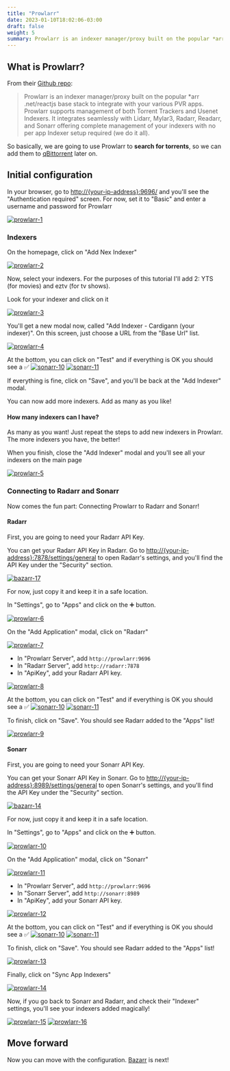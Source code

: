 ```yaml
---
title: "Prowlarr"
date: 2023-01-10T18:02:06-03:00
draft: false
weight: 5
summary: Prowlarr is an indexer manager/proxy built on the popular *arr .net/reactjs base stack to integrate with your various PVR apps. Prowlarr supports management of both Torrent Trackers and Usenet Indexers. It integrates seamlessly with Lidarr, Mylar3, Radarr, Readarr, and Sonarr offering complete management of your indexers with no per app Indexer setup required (we do it all).
---
```


## What is Prowlarr?

From their [Github repo](https://github.com/Prowlarr/Prowlarr/):

> Prowlarr is an indexer manager/proxy built on the popular *arr .net/reactjs base stack to integrate with your various PVR apps. Prowlarr supports management of both Torrent Trackers and Usenet Indexers. It integrates seamlessly with Lidarr, Mylar3, Radarr, Readarr, and Sonarr offering complete management of your indexers with no per app Indexer setup required (we do it all).

So basically, we are going to use Prowlarr to **search for torrents**, so we can add them to [qBittorrent](/config/qbittorrent) later on.

## Initial configuration

In your browser, go to [http://{your-ip-address}:9696/]() and you'll see the "Authentication required" screen. For now, set it to "Basic" and enter a username and password for Prowlarr

[![prowlarr-1](/pics/prowlarr-1.png)](/pics/prowlarr-1.png)

### Indexers

On the homepage, click on "Add Nex Indexer"

[![prowlarr-2](/pics/prowlarr-2.png)](/pics/prowlarr-2.png)

Now, select your indexers. For the purposes of this tutorial I'll add 2: YTS (for movies) and eztv (for tv shows).

Look for your indexer and click on it

[![prowlarr-3](/pics/prowlarr-3.png)](/pics/prowlarr-3.png)

You'll get a new modal now, called "Add Indexer - Cardigann (your indexer)". On this screen, just choose a URL from the "Base Url" list.

[![prowlarr-4](/pics/prowlarr-4.png)](/pics/prowlarr-4.png)

At the bottom, you can click on "Test" and if everything is OK you should see a ✅ 
[![sonarr-10](/pics/sonarr-10.png)](/pics/sonarr-10.png)
[![sonarr-11](/pics/sonarr-11.png)](/pics/sonarr-11.png)

If everything is fine, click on "Save", and you'll be back at the "Add Indexer" modal.

You can now add more indexers. Add as many as you like!

#### How many indexers can I have?
As many as you want! Just repeat the steps to add new indexers in Prowlarr. The more indexers you have, the better!

When you finish, close the "Add Indexer" modal and you'll see all your indexers on the main page

[![prowlarr-5](/pics/prowlarr-5.png)](/pics/prowlarr-5.png)

### Connecting to Radarr and Sonarr

Now comes the fun part: Connecting Prowlarr to Radarr and Sonarr!

#### Radarr 

First, you are going to need your Radarr API Key.

You can get your Radarr API Key in Radarr. Go to [http://{your-ip-address}:7878/settings/general]() to open Radarr's settings, and you'll find the API Key under the "Security" section.

[![bazarr-17](/pics/bazarr-17.png)](/pics/bazarr-17.png)

For now, just copy it and keep it in a safe location.

In "Settings", go to "Apps" and click on the ➕ button.

[![prowlarr-6](/pics/prowlarr-6.png)](/pics/prowlarr-6.png)

On the "Add Application" modal, click on "Radarr"

[![prowlarr-7](/pics/prowlarr-7.png)](/pics/prowlarr-7.png)

- In "Prowlarr Server", add `http://prowlarr:9696`
- In "Radarr Server", add `http://radarr:7878`
- In "ApiKey", add your Radarr API key.

[![prowlarr-8](/pics/prowlarr-8.png)](/pics/prowlarr-8.png)

At the bottom, you can click on "Test" and if everything is OK you should see a ✅ 
[![sonarr-10](/pics/sonarr-10.png)](/pics/sonarr-10.png)
[![sonarr-11](/pics/sonarr-11.png)](/pics/sonarr-11.png)

To finish, click on "Save". You should see Radarr added to the "Apps" list!

[![prowlarr-9](/pics/prowlarr-9.png)](/pics/prowlarr-9.png)

#### Sonarr 

First, you are going to need your Sonarr API Key.

You can get your Sonarr API Key in Sonarr. Go to [http://{your-ip-address}:8989/settings/general]() to open Sonarr's settings, and you'll find the API Key under the "Security" section.

[![bazarr-14](/pics/bazarr-14.png)](/pics/bazarr-14.png)

For now, just copy it and keep it in a safe location.

In "Settings", go to "Apps" and click on the ➕ button.

[![prowlarr-10](/pics/prowlarr-10.png)](/pics/prowlarr-10.png)

On the "Add Application" modal, click on "Sonarr"

[![prowlarr-11](/pics/prowlarr-11.png)](/pics/prowlarr-11.png)

- In "Prowlarr Server", add `http://prowlarr:9696`
- In "Sonarr Server", add `http://sonarr:8989`
- In "ApiKey", add your Sonarr API key.

[![prowlarr-12](/pics/prowlarr-12.png)](/pics/prowlarr-12.png)

At the bottom, you can click on "Test" and if everything is OK you should see a ✅ 
[![sonarr-10](/pics/sonarr-10.png)](/pics/sonarr-10.png)
[![sonarr-11](/pics/sonarr-11.png)](/pics/sonarr-11.png)

To finish, click on "Save". You should see Radarr added to the "Apps" list!

[![prowlarr-13](/pics/prowlarr-13.png)](/pics/prowlarr-13.png)

Finally, click on "Sync App Indexers"

[![prowlarr-14](/pics/prowlarr-14.png)](/pics/prowlarr-14.png)

Now, if you go back to Sonarr and Radarr, and check their "Indexer" settings, you'll see your indexers added magically!

[![prowlarr-15](/pics/prowlarr-15.png)](/pics/prowlarr-15.png)
[![prowlarr-16](/pics/prowlarr-16.png)](/pics/prowlarr-16.png)

## Move forward

Now you can move with the configuration. [Bazarr](/config/bazarr) is next!
